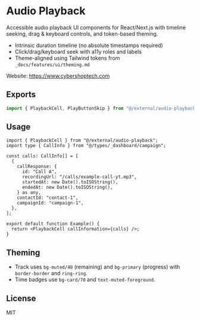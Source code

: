 # Audio Playback

Accessible audio playback UI components for React/Next.js with timeline seeking, drag & keyboard controls, and token-based theming.

- Intrinsic duration timeline (no absolute timestamps required)
- Click/drag/keyboard seek with a11y roles and labels
- Theme-aligned using Tailwind tokens from `_docs/features/ui/theming.md`

Website: https://www.cybershoptech.com

## Exports

```ts
import { PlaybackCell, PlayButtonSkip } from "@/external/audio-playback";
```

## Usage

```tsx
import { PlaybackCell } from "@/external/audio-playback";
import type { CallInfo } from "@/types/_dashboard/campaign";

const calls: CallInfo[] = [
  {
    callResponse: {
      id: "Call A",
      recordingUrl: "/calls/example-call-yt.mp3",
      startedAt: new Date().toISOString(),
      endedAt: new Date().toISOString(),
    } as any,
    contactId: "contact-1",
    campaignId: "campaign-1",
  },
];

export default function Example() {
  return <PlaybackCell callInformation={calls} />;
}
```

## Theming

- Track uses `bg-muted/40` (remaining) and `bg-primary` (progress) with `border-border` and `ring-ring`.
- Time badges use `bg-card/70` and `text-muted-foreground`.

## License

MIT
